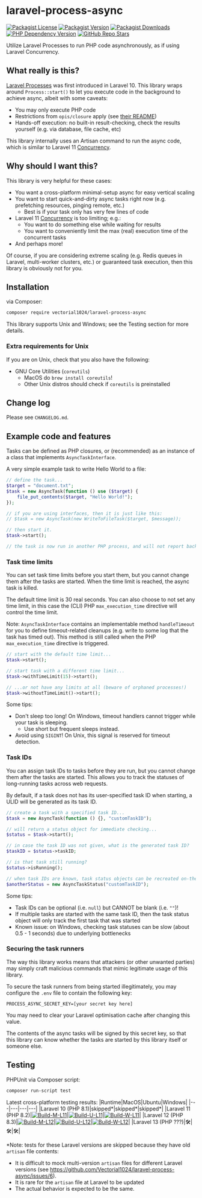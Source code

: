 # laravel-process-async
[![Packagist License][packagist-license-image]][packagist-url]
[![Packagist Version][packagist-version-image]][packagist-url]
[![Packagist Downloads][packagist-downloads-image]][packagist-stats-url]
[![PHP Dependency Version][php-version-image]][packagist-url]
[![GitHub Repo Stars][github-stars-image]][github-repo-url]

Utilize Laravel Processes to run PHP code asynchronously, as if using Laravel Concurrency.

## What really is this?
[Laravel Processes](https://laravel.com/docs/10.x/processes) was first introduced in Laravel 10. This library wraps around `Process::start()` to let you execute code in the background to achieve async, albeit with some caveats:
- You may only execute PHP code
- Restrictions from `opis/closure` apply (see [their README](https://github.com/opis/closure))
- Hands-off execution: no built-in result-checking, check the results yourself (e.g. via database, file cache, etc)

This library internally uses an Artisan command to run the async code, which is similar to Laravel 11 [Concurrency](https://laravel.com/docs/11.x/concurrency).

## Why should I want this?
This library is very helpful for these cases:
- You want a cross-platform minimal-setup async for easy vertical scaling
- You want to start quick-and-dirty async tasks right now (e.g. prefetching resources, pinging remote, etc.)
  - Best is if your task only has very few lines of code
- Laravel 11 [Concurrency](https://laravel.com/docs/11.x/concurrency) is too limiting; e.g.:
  - You want to do something else while waiting for results
  - You want to conveniently limit the max (real) execution time of the concurrent tasks
- And perhaps more!

Of course, if you are considering extreme scaling (e.g. Redis queues in Laravel, multi-worker clusters, etc.) or guaranteed task execution, then this library is obviously not for you.

## Installation
via Composer:

```sh
composer require vectorial1024/laravel-process-async
```

This library supports Unix and Windows; see the Testing section for more details.

### Extra requirements for Unix
If you are on Unix, check that you also have the following:
- GNU Core Utilities (`coreutils`)
  - MacOS do `brew install coreutils`!
  - Other Unix distros should check if `coreutils` is preinstalled

## Change log
Please see `CHANGELOG.md`.

## Example code and features
Tasks can be defined as PHP closures, or (recommended) as an instance of a class that implements `AsyncTaskInterface`.

A very simple example task to write Hello World to a file:

```php
// define the task...
$target = "document.txt";
$task = new AsyncTask(function () use ($target) {
    file_put_contents($target, "Hello World!");
});

// if you are using interfaces, then it is just like this:
// $task = new AsyncTask(new WriteToFileTask($target, $message));

// then start it.
$task->start();

// the task is now run in another PHP process, and will not report back to this PHP process.
```

### Task time limits
You can set task time limits before you start them, but you cannot change them after the tasks are started. When the time limit is reached, the async task is killed.

The default time limit is 30 real seconds. You can also choose to not set any time limit, in this case the (CLI) PHP `max_execution_time` directive will control the time limit.

Note: `AsyncTaskInterface` contains an implementable method `handleTimeout` for you to define timeout-related cleanups (e.g. write to some log that the task has timed out). This method is still called when the PHP `max_execution_time` directive is triggered.

```php
// start with the default time limit...
$task->start();

// start task with a different time limit...
$task->withTimeLimit(15)->start();

// ...or not have any limits at all (beware of orphaned processes!)
$task->withoutTimeLimit()->start();
```

Some tips:
- Don't sleep too long! On Windows, timeout handlers cannot trigger while your task is sleeping.
  - Use short but frequent sleeps instead.
- Avoid using `SIGINT`! On Unix, this signal is reserved for timeout detection. 

### Task IDs
You can assign task IDs to tasks before they are run, but you cannot change them after the tasks are started. This allows you to track the statuses of long-running tasks across web requests.

By default, if a task does not has its user-specified task ID when starting, a ULID will be generated as its task ID.

```php
// create a task with a specified task ID...
$task = new AsyncTask(function () {}, "customTaskID");

// will return a status object for immediate checking...
$status = $task->start();

// in case the task ID was not given, what is the generated task ID?
$taskID = $status->taskID;

// is that task still running?
$status->isRunning();

// when task IDs are known, task status objects can be recreated on-the-fly
$anotherStatus = new AsyncTaskStatus("customTaskID");
```

Some tips:
- Task IDs can be optional (i.e. `null`) but CANNOT be blank (i.e. `""`)!
- If multiple tasks are started with the same task ID, then the task status object will only track the first task that was started
- Known issue: on Windows, checking task statuses can be slow (about 0.5 - 1 seconds) due to underlying bottlenecks

### Securing the task runners
The way this library works means that attackers (or other unwanted parties) may simply craft malicious commands that mimic legitimate usage of this library.

To secure the task runners from being started illegitimately, you may configure the `.env` file to contain the following key:

```
PROCESS_ASYNC_SECRET_KEY=[your secret key here]
```

You may need to clear your Laravel optimisation cache after changing this value.

The contents of the async tasks will be signed by this secret key, so that this library can know whether the tasks are started by this library itself or someone else.

## Testing
PHPUnit via Composer script:
```sh
composer run-script test
```

<!---
We also include MacOS on top of Ubuntu so that the devs (usually using Mac) can see for themselves it also works.
--->

Latest cross-platform testing results:
|Runtime|MacOS|Ubuntu|Windows|
|---|---|---|---|
|Laravel 10 (PHP 8.1)|skipped*|skipped*|skipped*|
|Laravel 11 (PHP 8.2)|[![Build-M-L11][build-m-l11-image]][build-m-l11-url]|[![Build-U-L11][build-u-l11-image]][build-u-l11-url]|[![Build-W-L11][build-w-l11-image]][build-w-l11-url]|
|Laravel 12 (PHP 8.3)|[![Build-M-L12][build-m-l12-image]][build-m-l12-url]|[![Build-U-L12][build-u-l12-image]][build-u-l12-url]|[![Build-W-L12][build-w-l12-image]][build-w-l12-url]|
|Laravel 13 (PHP ???)|🛠️|🛠️|🛠️|

\*Note: tests for these Laravel versions are skipped because they have old `artisan` file contents:
- It is difficult to mock multi-version `artisan` files for different Laravel versions (see https://github.com/Vectorial1024/laravel-process-async/issues/6).
- It is rare for the `artisan` file at Laravel to be updated
- The actual behavior is expected to be the same.

[packagist-url]: https://packagist.org/packages/vectorial1024/laravel-process-async
[packagist-stats-url]: https://packagist.org/packages/vectorial1024/laravel-process-async/stats
[github-repo-url]: https://github.com/Vectorial1024/laravel-process-async

[build-m-l11-url]: https://github.com/Vectorial1024/laravel-process-async/actions/workflows/macos_l11.yml
[build-m-l11-image]: https://img.shields.io/github/actions/workflow/status/Vectorial1024/laravel-process-async/macos_l11.yml?style=plastic
[build-m-l12-url]: https://github.com/Vectorial1024/laravel-process-async/actions/workflows/macos_l12.yml
[build-m-l12-image]: https://img.shields.io/github/actions/workflow/status/Vectorial1024/laravel-process-async/macos_l12.yml?style=plastic

[build-u-l11-url]: https://github.com/Vectorial1024/laravel-process-async/actions/workflows/ubuntu_l11.yml
[build-u-l11-image]: https://img.shields.io/github/actions/workflow/status/Vectorial1024/laravel-process-async/ubuntu_l11.yml?style=plastic
[build-u-l12-url]: https://github.com/Vectorial1024/laravel-process-async/actions/workflows/ubuntu_l12.yml
[build-u-l12-image]: https://img.shields.io/github/actions/workflow/status/Vectorial1024/laravel-process-async/ubuntu_l12.yml?style=plastic

[build-w-l11-url]: https://github.com/Vectorial1024/laravel-process-async/actions/workflows/windows_l11.yml
[build-w-l11-image]: https://img.shields.io/github/actions/workflow/status/Vectorial1024/laravel-process-async/windows_l11.yml?style=plastic
[build-w-l12-url]: https://github.com/Vectorial1024/laravel-process-async/actions/workflows/windows_l12.yml
[build-w-l12-image]: https://img.shields.io/github/actions/workflow/status/Vectorial1024/laravel-process-async/windows_l12.yml?style=plastic

[packagist-license-image]: https://img.shields.io/packagist/l/vectorial1024/laravel-process-async?style=plastic
[packagist-version-image]: https://img.shields.io/packagist/v/vectorial1024/laravel-process-async?style=plastic
[packagist-downloads-image]: https://img.shields.io/packagist/dm/vectorial1024/laravel-process-async?style=plastic
[php-version-image]: https://img.shields.io/packagist/dependency-v/vectorial1024/laravel-process-async/php?style=plastic&label=PHP
[github-stars-image]: https://img.shields.io/github/stars/vectorial1024/laravel-process-async
